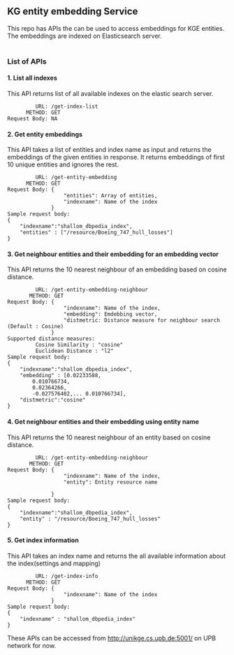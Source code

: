 ##  KG entity embedding Service

This repo has APIs the can be used to access embeddings for KGE entities. The embeddings are indexed on Elasticsearch server. 
<br><br>

###  List of APIs


#### 1. List all indexes
This API returns list of all available indexes on the elastic search server. 
```
         URL: /get-index-list
      METHOD: GET
Request Body: NA

```

#### 2. Get entity embeddings
This API takes a list of entities and index name as input and returns the embeddings of the given entities in response. It returns embeddings of first 10 unique entities and ignores the rest. 
```
         URL: /get-entity-embedding
      METHOD: GET
Request Body: {
                  "entities": Array of entities,
                  "indexname": Name of the index
              }
Sample request body:
{
    "indexname":"shallom_dbpedia_index",
    "entities" : ["/resource/Boeing_747_hull_losses"]
}
```

#### 3. Get neighbour entities and their embedding for an embedding vector
This API returns the 10 nearest neighbour of an embedding based on cosine distance.
```
         URL: /get-entity-embedding-neighbour
       METHOD: GET
Request Body: {
                  "indexname": Name of the index,
                  "embedding": Emdebbing vector,
                  "distmetric: Distance measure for neighbour search (Default : Cosine)                  
              }
Supported distance measures:
         Cosine Similarity : "cosine"
         Euclidean Distance : "l2"
Sample request body:
{
    "indexname":"shallom_dbpedia_index",
    "embedding" : [0.02233588,
        0.010766734,
        0.02364266,
        -0.027576402,... 0.010766734],
    "distmetric":"cosine"
}
```

#### 4. Get neighbour entities and their embedding using entity name
This API returns the 10 nearest neighbour of an entity based on cosine distance.
```
         URL: /get-entity-embedding-neighbour
       METHOD: GET
Request Body: {
                  "indexname": Name of the index,
                  "entity": Entity resource name
                  
              }
Sample request body:
{
    "indexname":"shallom_dbpedia_index",
    "entity" : "/resource/Boeing_747_hull_losses"
}
```
#### 5. Get index information
This API takes an index name and returns the all available information about the index(settings and mapping) 
```
         URL: /get-index-info
      METHOD: GET
Request Body: {
                  "indexname": Name of the index
              }
Sample request body:
{
    "indexname" : "shallom_dbpedia_index"
}
```

These APIs can be accessed from http://unikge.cs.upb.de:5001/ on UPB network for now.
